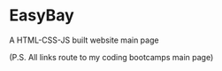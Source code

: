 # EasyBay

A HTML-CSS-JS built  website main page
      
(P.S. All links route to my coding bootcamps main page)
